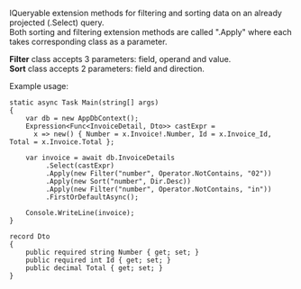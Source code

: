 IQueryable extension methods for filtering and sorting data on an already projected (.Select) query.  
Both sorting and filtering extension methods are called ".Apply" where each takes corresponding class as a parameter.  
  
**Filter** class accepts 3 parameters: field, operand and value.  
**Sort** class accepts 2 parameters: field and direction.  

Example usage:  
```
static async Task Main(string[] args)
{
    var db = new AppDbContext();
    Expression<Func<InvoiceDetail, Dto>> castExpr =  
      x => new() { Number = x.Invoice!.Number, Id = x.Invoice_Id, Total = x.Invoice.Total };

    var invoice = await db.InvoiceDetails
         .Select(castExpr)
         .Apply(new Filter("number", Operator.NotContains, "02"))
         .Apply(new Sort("number", Dir.Desc))
         .Apply(new Filter("number", Operator.NotContains, "in"))
         .FirstOrDefaultAsync();

    Console.WriteLine(invoice);
}

record Dto
{
    public required string Number { get; set; }
    public required int Id { get; set; }
    public decimal Total { get; set; }
}
```
